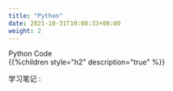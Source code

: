 ```yaml
---
title: "Python"
date: 2021-10-31T10:08:33+08:00
weight: 2
---
```


Python Code  
{{%children style="h2" description="true" %}}

学习笔记 :  
